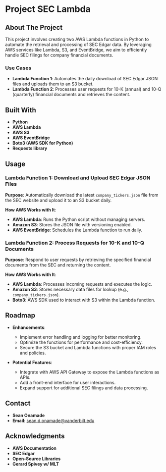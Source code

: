 # **Project SEC Lambda**

## **About The Project**

This project involves creating two AWS Lambda functions in Python to automate the retrieval and processing of SEC Edgar data. By leveraging AWS services like Lambda, S3, and EventBridge, we aim to efficiently handle SEC filings for company financial documents.

### **Use Cases**

- **Lambda Function 1**: Automates the daily download of SEC Edgar JSON files and uploads them to an S3 bucket.
- **Lambda Function 2**: Processes user requests for 10-K (annual) and 10-Q (quarterly) financial documents and retrieves the content.

## **Built With**

- **Python**
- **AWS Lambda**
- **AWS S3**
- **AWS EventBridge**
- **Boto3 (AWS SDK for Python)**
- **Requests library**

## **Usage**

### **Lambda Function 1: Download and Upload SEC Edgar JSON Files**

**Purpose**: Automatically download the latest `company_tickers.json` file from the SEC website and upload it to an S3 bucket daily.

**How AWS Works with It**:

- **AWS Lambda**: Runs the Python script without managing servers.
- **Amazon S3**: Stores the JSON file with versioning enabled.
- **AWS EventBridge**: Schedules the Lambda function to run daily.

### **Lambda Function 2: Process Requests for 10-K and 10-Q Documents**

**Purpose**: Respond to user requests by retrieving the specified financial documents from the SEC and returning the content.

**How AWS Works with It**:

- **AWS Lambda**: Processes incoming requests and executes the logic.
- **Amazon S3**: Stores necessary data files for lookup (e.g., `company_tickers.json`).
- **Boto3**: AWS SDK used to interact with S3 within the Lambda function.

## **Roadmap**

- **Enhancements**:

  - Implement error handling and logging for better monitoring.
  - Optimize the functions for performance and cost-efficiency.
  - Secure the S3 bucket and Lambda functions with proper IAM roles and policies.

- **Potential Features**:

  - Integrate with AWS API Gateway to expose the Lambda functions as APIs.
  - Add a front-end interface for user interactions.
  - Expand support for additional SEC filings and data processing.

## **Contact**

- **Sean Onamade**
- **Email**: sean.d.onamade@vanderbilt.edu

## **Acknowledgments**

- **AWS Documentation**
- **SEC Edgar**
- **Open-Source Libraries**
- **Gerard Spivey w/ MLT**
